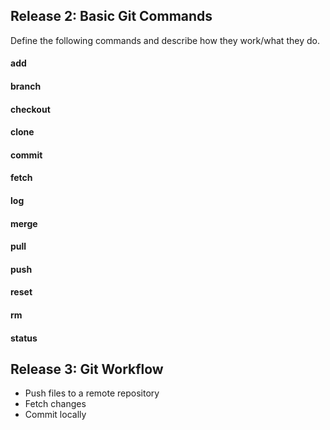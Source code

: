 ## Release 2: Basic Git Commands
Define the following commands and describe how they work/what they do.  

#### add
<!-- Add file contents to the index -->

#### branch
<!-- List, create, or delete branches -->

#### checkout
<!-- Checkout a branch or paths to the working tree -->

#### clone
<!-- Clone a repository into a new directory -->

#### commit
<!-- Record changes to the repository -->

#### fetch
<!-- Download objects and refs from another repository -->

#### log
<!-- Show commit logs -->

#### merge
<!-- Join two or more development histories together -->

#### pull
<!-- Fetch from and integrate with another repository or a local branch -->

#### push
<!-- pdate remote refs along with associated objects -->

#### reset
<!-- Reset current HEAD to the specified state-->

#### rm
<!-- Remove files from the working tree and from the index -->

#### status
<!-- show the working tree status -->

## Release 3: Git Workflow

- Push files to a remote repository
- Fetch changes
- Commit locally
